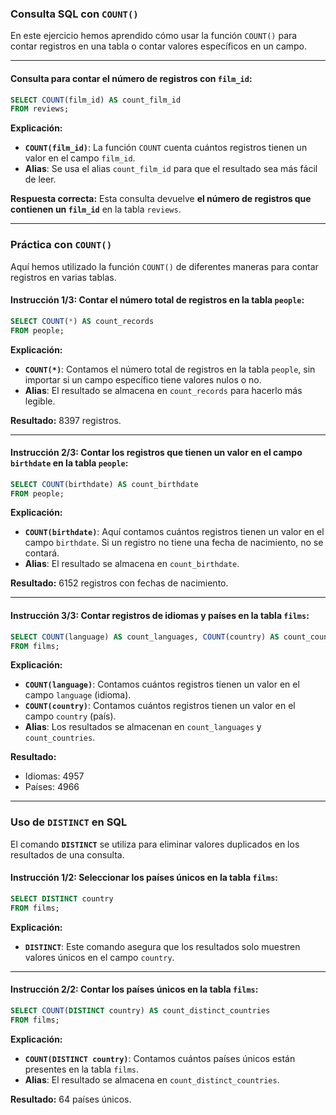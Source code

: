 ### **Consulta SQL con `COUNT()`**

En este ejercicio hemos aprendido cómo usar la función `COUNT()` para contar registros en una tabla o contar valores específicos en un campo.

---

#### **Consulta para contar el número de registros con `film_id`:**
```sql
SELECT COUNT(film_id) AS count_film_id
FROM reviews;
```

**Explicación:**
- **`COUNT(film_id)`**: La función `COUNT` cuenta cuántos registros tienen un valor en el campo `film_id`.
- **Alias**: Se usa el alias `count_film_id` para que el resultado sea más fácil de leer.

**Respuesta correcta:** Esta consulta devuelve **el número de registros que contienen un `film_id`** en la tabla `reviews`.

---

### **Práctica con `COUNT()`**

Aquí hemos utilizado la función `COUNT()` de diferentes maneras para contar registros en varias tablas.

#### **Instrucción 1/3: Contar el número total de registros en la tabla `people`:**

```sql
SELECT COUNT(*) AS count_records
FROM people;
```

**Explicación:**
- **`COUNT(*)`**: Contamos el número total de registros en la tabla `people`, sin importar si un campo específico tiene valores nulos o no.
- **Alias**: El resultado se almacena en `count_records` para hacerlo más legible.

**Resultado:** 8397 registros.

---

#### **Instrucción 2/3: Contar los registros que tienen un valor en el campo `birthdate` en la tabla `people`:**

```sql
SELECT COUNT(birthdate) AS count_birthdate
FROM people;
```

**Explicación:**
- **`COUNT(birthdate)`**: Aquí contamos cuántos registros tienen un valor en el campo `birthdate`. Si un registro no tiene una fecha de nacimiento, no se contará.
- **Alias**: El resultado se almacena en `count_birthdate`.

**Resultado:** 6152 registros con fechas de nacimiento.

---

#### **Instrucción 3/3: Contar registros de idiomas y países en la tabla `films`:**

```sql
SELECT COUNT(language) AS count_languages, COUNT(country) AS count_countries
FROM films;
```

**Explicación:**
- **`COUNT(language)`**: Contamos cuántos registros tienen un valor en el campo `language` (idioma).
- **`COUNT(country)`**: Contamos cuántos registros tienen un valor en el campo `country` (país).
- **Alias**: Los resultados se almacenan en `count_languages` y `count_countries`.

**Resultado:** 
- Idiomas: 4957
- Países: 4966

---

### **Uso de `DISTINCT` en SQL**

El comando **`DISTINCT`** se utiliza para eliminar valores duplicados en los resultados de una consulta.

#### **Instrucción 1/2: Seleccionar los países únicos en la tabla `films`:**

```sql
SELECT DISTINCT country
FROM films;
```

**Explicación:**
- **`DISTINCT`**: Este comando asegura que los resultados solo muestren valores únicos en el campo `country`.

---

#### **Instrucción 2/2: Contar los países únicos en la tabla `films`:**

```sql
SELECT COUNT(DISTINCT country) AS count_distinct_countries
FROM films;
```

**Explicación:**
- **`COUNT(DISTINCT country)`**: Contamos cuántos países únicos están presentes en la tabla `films`.
- **Alias**: El resultado se almacena en `count_distinct_countries`.

**Resultado:** 64 países únicos.